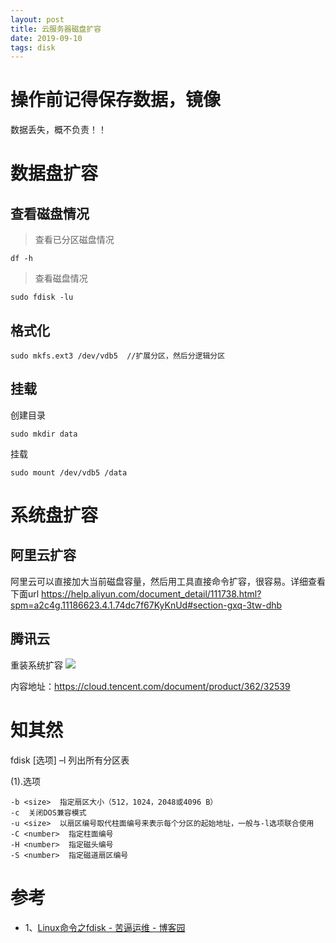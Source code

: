 ```yaml
---
layout: post
title: 云服务器磁盘扩容
date: 2019-09-10 
tags: disk
---
```

# 操作前记得保存数据，镜像
数据丢失，概不负责！！

# 数据盘扩容
## 查看磁盘情况
> 查看已分区磁盘情况
```
df -h
```

> 查看磁盘情况
```
sudo fdisk -lu
```

## 格式化
```
sudo mkfs.ext3 /dev/vdb5  //扩展分区，然后分逻辑分区
```


## 挂载
创建目录
```
sudo mkdir data
```
挂载
```
sudo mount /dev/vdb5 /data
```


# 系统盘扩容

## 阿里云扩容
阿里云可以直接加大当前磁盘容量，然后用工具直接命令扩容，很容易。详细查看下面url
https://help.aliyun.com/document_detail/111738.html?spm=a2c4g.11186623.4.1.74dc7f67KyKnUd#section-gxq-3tw-dhb

## 腾讯云

重装系统扩容
![](http://img.chunpat.cn/FtGTBTeftcin55OCyU8g-J2p_Q4J)

内容地址：https://cloud.tencent.com/document/product/362/32539



# 知其然
fdisk [选项] –l <disk>  列出所有分区表

(1).选项
```
-b <size>  指定扇区大小（512，1024，2048或4096 B）
-c  关闭DOS兼容模式
-u <size>  以扇区编号取代柱面编号来表示每个分区的起始地址，一般与-l选项联合使用
-C <number>  指定柱面编号
-H <number>  指定磁头编号
-S <number>  指定磁道扇区编号
```


# 参考
* 1、[Linux命令之fdisk - 苦逼运维 - 博客园](https://www.cnblogs.com/diantong/p/8820779.html)

